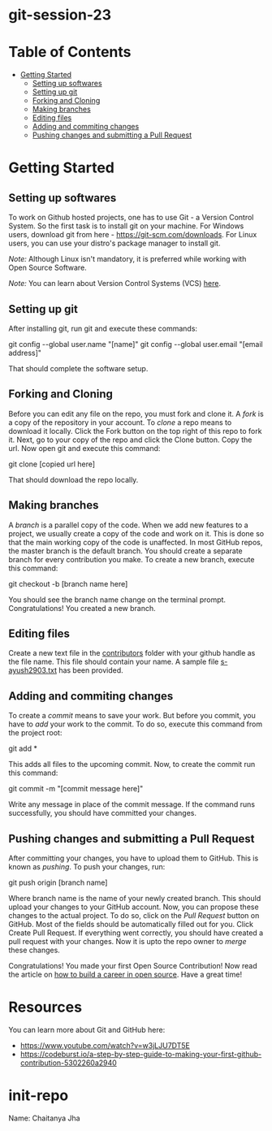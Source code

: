 # git-session-23
# Table of Contents

- [Getting Started](#getting-started)
    - [Setting up softwares](#setting-up-softwares)
    - [Setting up git](#setting-up-git)
    - [Forking and Cloning](#forking-and-cloning)
    - [Making branches](#making-branches)
    - [Editing files](#editing-files)
    - [Adding and commiting changes](#adding-and-commiting-changes)
    - [Pushing changes and submitting a Pull Request](#pushing-changes-and-submitting-a-pull-request)

# Getting Started

## Setting up softwares

To work on Github hosted projects, one has to use Git - a Version Control System. So the first task is to install git on your machine. For Windows users, download git from here - https://git-scm.com/downloads. For Linux users, you can use your distro's package manager to install git.

*Note:* Although Linux isn't mandatory, it is preferred while working with Open Source Software.

*Note:* You can learn about Version Control Systems (VCS) [here](https://www.atlassian.com/git/tutorials/what-is-version-control).

## Setting up git

After installing git, run git and execute these commands:

git config --global user.name "[name]"
git config --global user.email "[email address]"


That should complete the software setup.

## Forking and Cloning

Before you can edit any file on the repo, you must fork and clone it. A *fork* is a copy of the repository in your account. To *clone* a repo means to download it locally. Click the Fork button on the top right of this repo to fork it. Next, go to your copy of the repo and click the Clone button. Copy the url. Now open git and execute this command:


git clone [copied url here]


That should download the repo locally.

## Making branches

A *branch* is a parallel copy of the code. When we add new features to a project, we usually create a copy of the code and work on it. This is done so that the main working copy of the code is unaffected. In most GitHub repos, the master branch is the default branch. You should create a separate branch for every contribution you make. To create a new branch, execute this command:


git checkout -b [branch name here]


You should see the branch name change on the terminal prompt. Congratulations! You created a new branch.


## Editing files

Create a new text file in the [contributors](contributors/) folder with your github handle as the file name. This file should contain your name. A sample file [s-ayush2903.txt](https://github.com/NJACKWinterOfCode/Get-Started-NWoC20/blob/main/contributors/s-ayush2903.txt) has been provided.

## Adding and commiting changes

To create a *commit* means to save your work. But before you commit, you have to *add* your work to the commit. To do so, execute this command from the project root:


git add *


This adds all files to the upcoming commit. Now, to create the commit run this command:


git commit -m "[commit message here]"


Write any message in place of the commit message. If the command runs successfully, you should have committed your changes.

## Pushing changes and submitting a Pull Request

After committing your changes, you have to upload them to GitHub. This is known as *pushing*. To push your changes, run:


git push origin [branch name]


Where branch name is the name of your newly created branch. This should upload your changes to your GitHub account. Now, you can propose these changes to the actual project. To do so, click on the *Pull Request* button on GitHub. Most of the fields should be automatically filled out for you. Click Create Pull Request. If everything went correctly, you should have created a pull request with your changes. Now it is upto the repo owner to *merge* these changes.

Congratulations! You made your first Open Source Contribution! Now read the article on [how to build a career in open source](https://njack.iitp.ac.in/750245b9b5ea40cdbfce8cdffef1c4a0). Have a great time!

# Resources

You can learn more about Git and GitHub here:

- https://www.youtube.com/watch?v=w3jLJU7DT5E
- https://codeburst.io/a-step-by-step-guide-to-making-your-first-github-contribution-5302260a2940

# init-repo
Name: Chaitanya Jha
